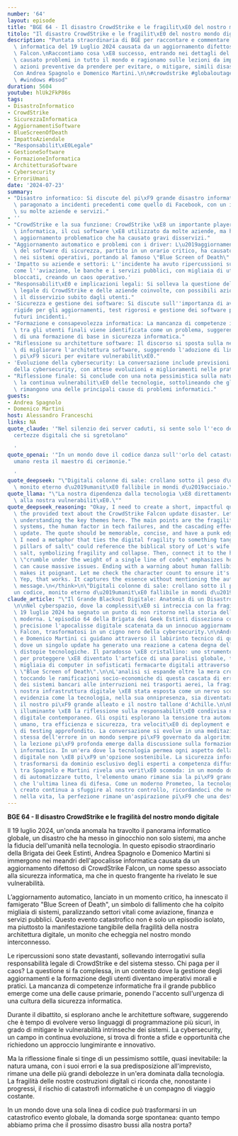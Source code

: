 ```yaml
---
number: '64'
layout: episode
title: "BGE 64 - Il disastro CrowdStrike e le fragilit\xE0 del nostro mondo digitale"
titolo: "Il disastro CrowdStrike e le fragilit\xE0 del nostro mondo digitale"
description: "Puntata straordinaria di BGE per raccontare e commentare l'apocalisse\
  \ informatica del 19 Luglio 2024 causata da un aggiornamento difettoso di CrowdStrike\
  \ Falcon.\nRaccontiamo cosa \xE8 successo, entrando nei dettagli del bug che ha\
  \ causato problemi in tutto il mondo e ragionamo sulle lezioni da imparare e le\
  \ azioni preventive da prendere per evitare, o mitigare, simili disastri in futuro.\n\
  Con Andrea Spagnolo e Domenico Martini.\n\n#crowdstrike #globaloutage #globalstrike\
  \ #windows #bsod"
duration: 5604
youtube: hlUk2FkP86s
tags:
- DisastroInformatico
- CrowdStrike
- SicurezzaInformatica
- AggiornamentiSoftware
- BlueScreenOfDeath
- ImpattoAziendale
- "Responsabilit\xE0Legale"
- GestioneSoftware
- FormazioneInformatica
- ArchitetturaSoftware
- Cybersecurity
- ErroriUmani
date: '2024-07-23'
summary:
- "Disastro informatico: Si discute del pi\xF9 grande disastro informatico di sempre,\
  \ paragonato a incidenti precedenti come quello di Facebook, con un impatto notevole\
  \ su molte aziende e servizi."
- ''
- "CrowdStrike e la sua funzione: CrowdStrike \xE8 un importante player della sicurezza\
  \ informatica, il cui software \xE8 utilizzato da molte aziende, ma ha subito un\
  \ aggiornamento problematico che ha causato gravi disservizi."
- "Aggiornamento automatico e problemi con i driver: L\u2019aggiornamento automatico\
  \ del software di sicurezza, partito in un orario critico, ha causato un malfunzionamento\
  \ nei sistemi operativi, portando al famoso \"Blue Screen of Death\" su molti computer."
- 'Impatto su aziende e settori: L''incidente ha avuto ripercussioni su settori critici
  come l''aviazione, le banche e i servizi pubblici, con migliaia di utenti e server
  bloccati, creando un caos operativo.'
- "Responsabilit\xE0 e implicazioni legali: Si solleva la questione della responsabilit\xE0\
  \ legale di CrowdStrike e delle aziende coinvolte, con possibili azioni legali per\
  \ il disservizio subito dagli utenti."
- 'Sicurezza e gestione dei software: Si discute sull''importanza di avere procedure
  rigide per gli aggiornamenti, test rigorosi e gestione dei software per prevenire
  futuri incidenti.'
- "Formazione e consapevolezza informatica: La mancanza di competenze informatiche\
  \ tra gli utenti finali viene identificata come un problema, suggerendo la necessit\xE0\
  \ di una formazione di base in sicurezza informatica."
- "Riflessione su architetture software: Il discorso si sposta sulla necessit\xE0\
  \ di migliorare l'architettura software, suggerendo l'adozione di linguaggi di programmazione\
  \ pi\xF9 sicuri per evitare vulnerabilit\xE0."
- 'Evoluzione della cybersecurity: La conversazione include previsioni sul futuro
  della cybersecurity, con attese evoluzioni e miglioramenti nelle pratiche di sicurezza.'
- "Riflessione finale: Si conclude con una nota pessimistica sulla natura umana e\
  \ la continua vulnerabilit\xE0 delle tecnologie, sottolineando che gli errori umani\
  \ rimangono una delle principali cause di problemi informatici."
guests:
- Andrea Spagnolo
- Domenico Martini
host: Alessandro Franceschi
links: NA
quote_claude: '"Nel silenzio dei server caduti, si sente solo l''eco delle nostre
  certezze digitali che si sgretolano"

  '
quote_openai: '"In un mondo dove il codice danza sull''orlo del catastrofico, l''errore
  umano resta il maestro di cerimonie."

  '
quote_deepseek: "\"Digitali colonne di sale: crollano sotto il peso d\u2019un codice,\
  \ monito eterno d\u2019umanit\xE0 fallibile in mondi d\u2019acciaio.\"\n"
quote_llama: "\"La nostra dipendenza dalla tecnologia \xE8 direttamente proporzionale\
  \ alla nostra vulnerabilit\xE0.\""
quote_deepseek_reasoning: "Okay, I need to create a short, impactful quote based on\
  \ the provided text about the CrowdStrike Falcon update disaster. Let me start by\
  \ understanding the key themes here. The main points are the fragility of digital\
  \ systems, the human factor in tech failures, and the cascading effects of a single\
  \ update. The quote should be memorable, concise, and have a punk edge.\n\nFirst,\
  \ I need a metaphor that ties the digital fragility to something tangible. \"Digital\
  \ pillars of salt\" could reference the biblical story of Lot's wife turning into\
  \ salt, symbolizing fragility and collapse. Then, connect it to the human aspect:\
  \ \"crumble under the weight of a single line of code\" emphasizes how minor errors\
  \ can cause massive issues. Ending with a warning about human fallibility in tech\
  \ makes it poignant. Let me check the character count to ensure it's under 150.\
  \ Yep, that works. It captures the essence without mentioning the author, just the\
  \ message.\n</think>\n\"Digitali colonne di sale: crollano sotto il peso d\u2019\
  un codice, monito eterno d\u2019umanit\xE0 fallibile in mondi d\u2019acciaio.\"\n"
claude_article: "\"Il Grande Blackout Digitale: Anatomia di un Disastro Annunciato\"\
  \n\nNel cyberspazio, dove la complessit\xE0 si intreccia con la fragilit\xE0, il\
  \ 19 luglio 2024 ha segnato un punto di non ritorno nella storia dell'informatica\
  \ moderna. L'episodio 64 della Brigata dei Geek Estinti disseziona con chirurgica\
  \ precisione l'apocalisse digitale scatenata da un innocuo aggiornamento di CrowdStrike\
  \ Falcon, trasformatosi in un cigno nero della cybersecurity.\n\nAndrea Spagnolo\
  \ e Domenico Martini ci guidano attraverso il labirinto tecnico di questo evento,\
  \ dove un singolo update ha generato una reazione a catena degna delle migliori\
  \ distopie tecnologiche. Il paradosso \xE8 cristallino: uno strumento progettato\
  \ per proteggere \xE8 diventato l'artefice di una paralisi globale, trasformando\
  \ migliaia di computer in sofisticati fermacarte digitali attraverso il famigerato\
  \ \"Blue Screen of Death\".\n\nL'analisi si espande oltre la mera cronaca tecnica,\
  \ toccando le ramificazioni socio-economiche di questa cascata di errori. Dal blocco\
  \ dei sistemi bancari alle interruzioni nei trasporti aerei, la fragilit\xE0 della\
  \ nostra infrastruttura digitale \xE8 stata esposta come un nervo scoperto. La discussione\
  \ evidenzia come la tecnologia, nella sua onnipresenza, sia diventata simultaneamente\
  \ il nostro pi\xF9 grande alleato e il nostro tallone d'Achille.\n\nParticolarmente\
  \ illuminante \xE8 la riflessione sulla responsabilit\xE0 condivisa nel panorama\
  \ digitale contemporaneo. Gli ospiti esplorano la tensione tra automazione e controllo\
  \ umano, tra efficienza e sicurezza, tra velocit\xE0 di deployment e necessit\xE0\
  \ di testing approfondito. La conversazione si evolve in una meditazione sulla natura\
  \ stessa dell'errore in un mondo sempre pi\xF9 governato da algoritmi.\n\nMa forse\
  \ la lezione pi\xF9 profonda emerge dalla discussione sulla formazione e consapevolezza\
  \ informatica. In un'era dove la tecnologia permea ogni aspetto della vita, l'analfabetismo\
  \ digitale non \xE8 pi\xF9 un'opzione sostenibile. La sicurezza informatica deve\
  \ trasformarsi da dominio esclusivo degli esperti a competenza diffusa.\n\nIl dialogo\
  \ tra Spagnolo e Martini rivela una verit\xE0 scomoda: in un mondo dove cerchiamo\
  \ di automatizzare tutto, l'elemento umano rimane sia la pi\xF9 grande vulnerabilit\xE0\
  \ che l'ultima linea di difesa. Come un moderno Prometeo, la tecnologia che abbiamo\
  \ creato continua a sfuggire al nostro controllo, ricordandoci che nel codice, come\
  \ nella vita, la perfezione rimane un'aspirazione pi\xF9 che una destinazione.\n"
---
```

**BGE 64 - Il disastro CrowdStrike e le fragilità del nostro mondo digitale**

Il 19 luglio 2024, un'onda anomala ha travolto il panorama informatico globale, un disastro che ha messo in ginocchio non solo sistemi, ma anche la fiducia dell'umanità nella tecnologia. In questo episodio straordinario della Brigata dei Geek Estinti, Andrea Spagnolo e Domenico Martini si immergono nei meandri dell'apocalisse informatica causata da un aggiornamento difettoso di CrowdStrike Falcon, un nome spesso associato alla sicurezza informatica, ma che in questo frangente ha rivelato le sue vulnerabilità.

L’aggiornamento automatico, lanciato in un momento critico, ha innescato il famigerato "Blue Screen of Death", un simbolo di fallimento che ha colpito migliaia di sistemi, paralizzando settori vitali come aviazione, finanza e servizi pubblici. Questo evento catastrofico non è solo un episodio isolato, ma piuttosto la manifestazione tangibile della fragilità della nostra architettura digitale, un monito che echeggia nel nostro mondo interconnesso.

Le ripercussioni sono state devastanti, sollevando interrogativi sulla responsabilità legale di CrowdStrike e del sistema stesso. Chi paga per il caos? La questione si fa complessa, in un contesto dove la gestione degli aggiornamenti e la formazione degli utenti diventano imperativi morali e pratici. La mancanza di competenze informatiche fra il grande pubblico emerge come una delle cause primarie, ponendo l'accento sull'urgenza di una cultura della sicurezza informatica.

Durante il dibattito, si esplorano anche le architetture software, suggerendo che è tempo di evolvere verso linguaggi di programmazione più sicuri, in grado di mitigare le vulnerabilità intrinseche dei sistemi. La cybersecurity, un campo in continua evoluzione, si trova di fronte a sfide e opportunità che richiedono un approccio lungimirante e innovativo.

Ma la riflessione finale si tinge di un pessimismo sottile, quasi inevitabile: la natura umana, con i suoi errori e la sua predisposizione all'imprevisto, rimane una delle più grandi debolezze in un'era dominata dalla tecnologia. La fragilità delle nostre costruzioni digitali ci ricorda che, nonostante i progressi, il rischio di catastrofi informatiche è un compagno di viaggio costante.

In un mondo dove una sola linea di codice può trasformarsi in un catastrofico evento globale, la domanda sorge spontanea: quanto tempo abbiamo prima che il prossimo disastro bussi alla nostra porta?
